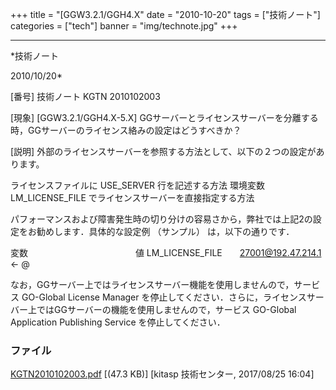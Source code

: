 ﻿+++
title = "[GGW3.2.1/GGH4.X"
date = "2010-10-20"
tags = ["技術ノート"]
categories = ["tech"]
banner = "img/technote.jpg"
+++

-----------------------------------------------------------------------------------------------------------------------------

*技術ノート

2010/10/20*


[番号]
技術ノート KGTN 2010102003

[現象]
[GGW3.2.1/GGH4.X-5.X]
GGサーバーとライセンスサーバーを分離する時，GGサーバーのライセンス絡みの設定はどうすべきか？

[説明]
外部のライセンスサーバーを参照する方法として、以下の２つの設定があります。

ライセンスファイルに USE_SERVER 行を記述する方法
環境変数 LM_LICENSE_FILE でライセンスサーバーを直接指定する方法

パフォーマンスおよび障害発生時の切り分けの容易さから，弊社では上記2の設定をお勧めします．具体的な設定例
（サンプル） は，以下の通りです．

変数　　　　　　　　　　　　 値
LM_LICENSE_FILE　　<27001@192.47.214.1> ← @

なお，GGサーバー上ではライセンスサーバー機能を使用しませんので，サービス
GO-Global License Manager
を停止してください．さらに，ライセンスサーバー上ではGGサーバーの機能を使用しませんので，サービス
GO-Global Application Publishing Service を停止してください．


### ファイル

 
 


[KGTN2010102003.pdf](http://techreport.kitasp.net/attachments/download/3761/KGTN2010102003.pdf)
 [(47.3 KB)] [kitasp 技術センター, 2017/08/25
16:04]


 


 

